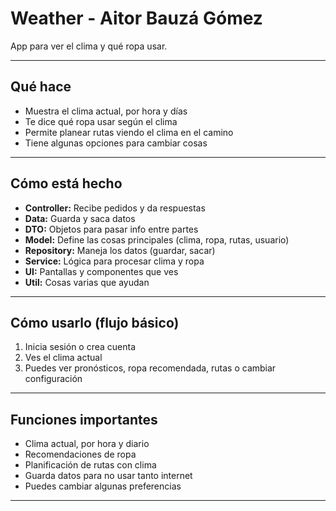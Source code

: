 # Weather - Aitor Bauzá Gómez

App para ver el clima y qué ropa usar.

---

## Qué hace

- Muestra el clima actual, por hora y días  
- Te dice qué ropa usar según el clima  
- Permite planear rutas viendo el clima en el camino  
- Tiene algunas opciones para cambiar cosas

---

## Cómo está hecho

- **Controller:** Recibe pedidos y da respuestas  
- **Data:** Guarda y saca datos  
- **DTO:** Objetos para pasar info entre partes  
- **Model:** Define las cosas principales (clima, ropa, rutas, usuario)  
- **Repository:** Maneja los datos (guardar, sacar)  
- **Service:** Lógica para procesar clima y ropa  
- **UI:** Pantallas y componentes que ves  
- **Util:** Cosas varias que ayudan

---

## Cómo usarlo (flujo básico)

1. Inicia sesión o crea cuenta  
2. Ves el clima actual  
3. Puedes ver pronósticos, ropa recomendada, rutas o cambiar configuración

---

## Funciones importantes

- Clima actual, por hora y diario  
- Recomendaciones de ropa  
- Planificación de rutas con clima  
- Guarda datos para no usar tanto internet  
- Puedes cambiar algunas preferencias

---
